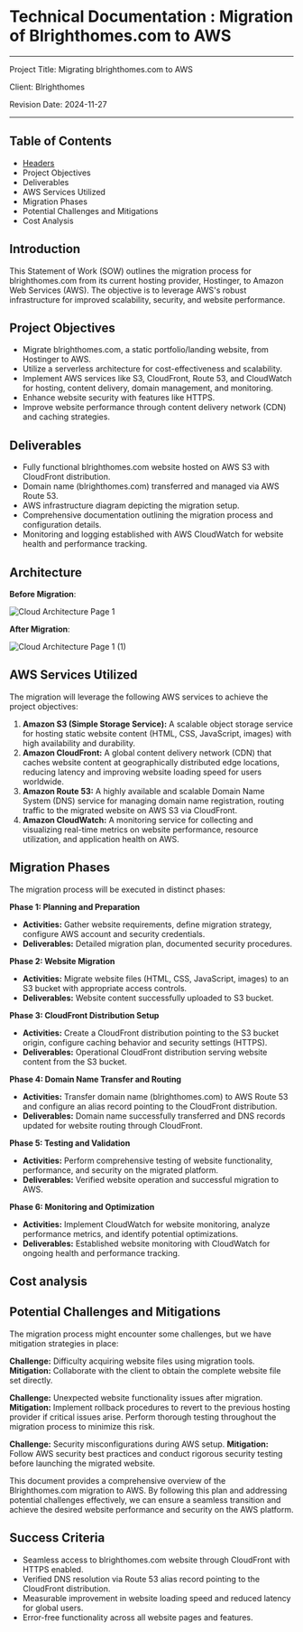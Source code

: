 # Technical Documentation : Migration of Blrighthomes.com to AWS
<hr />

Project Title: Migrating blrighthomes.com to AWS

Client: Blrighthomes

Revision Date: 2024-11-27

<hr />


## Table of Contents

* [Headers](#Architecture) 
* Project Objectives
* Deliverables
* AWS Services Utilized
* Migration Phases
* Potential Challenges and Mitigations
* Cost Analysis

## Introduction

This Statement of Work (SOW) outlines the migration process for blrighthomes.com from its current hosting provider, Hostinger, to Amazon Web Services (AWS). The objective is to leverage AWS's robust infrastructure for improved scalability, security, and website performance.

## Project Objectives

- Migrate blrighthomes.com, a static portfolio/landing website, from Hostinger to AWS.
- Utilize a serverless architecture for cost-effectiveness and scalability.
- Implement AWS services like S3, CloudFront, Route 53, and CloudWatch for hosting, content delivery, domain management, and monitoring.
- Enhance website security with features like HTTPS.
- Improve website performance through content delivery network (CDN) and caching strategies.

## Deliverables

- Fully functional blrighthomes.com website hosted on AWS S3 with CloudFront distribution.
- Domain name (blrighthomes.com) transferred and managed via AWS Route 53.
- AWS infrastructure diagram depicting the migration setup.
- Comprehensive documentation outlining the migration process and configuration details.
- Monitoring and logging established with AWS CloudWatch for website health and performance tracking.



## Architecture


**Before Migration**: 

![Cloud Architecture Page 1](https://github.com/user-attachments/assets/9ecf4d9c-9568-4cca-8ddd-57b3405669d3)



**After Migration**:

![Cloud Architecture Page 1 (1)](https://github.com/user-attachments/assets/4b2b2592-e6db-4a68-adb4-85d587103d1f)


## AWS Services Utilized

The migration will leverage the following AWS services to achieve the project objectives:

1. **Amazon S3 (Simple Storage Service):** A scalable object storage service for hosting static website content (HTML, CSS, JavaScript, images) with high availability and durability.
2. **Amazon CloudFront:** A global content delivery network (CDN) that caches website content at geographically distributed edge locations, reducing latency and improving website loading speed for users worldwide.
3. **Amazon Route 53:** A highly available and scalable Domain Name System (DNS) service for managing domain name registration, routing traffic to the migrated website on AWS S3 via CloudFront.
4. **Amazon CloudWatch:** A monitoring service for collecting and visualizing real-time metrics on website performance, resource utilization, and application health on AWS.

## Migration Phases

The migration process will be executed in distinct phases:

**Phase 1: Planning and Preparation**

* **Activities:** Gather website requirements, define migration strategy, configure AWS account and security credentials.
* **Deliverables:** Detailed migration plan, documented security procedures.

**Phase 2: Website Migration**

* **Activities:** Migrate website files (HTML, CSS, JavaScript, images) to an S3 bucket with appropriate access controls.
* **Deliverables:** Website content successfully uploaded to S3 bucket.

**Phase 3: CloudFront Distribution Setup**

* **Activities:** Create a CloudFront distribution pointing to the S3 bucket origin, configure caching behavior and security settings (HTTPS).
* **Deliverables:** Operational CloudFront distribution serving website content from the S3 bucket.

**Phase 4: Domain Name Transfer and Routing**

* **Activities:** Transfer domain name (blrighthomes.com) to AWS Route 53 and configure an alias record pointing to the CloudFront distribution.
* **Deliverables:** Domain name successfully transferred and DNS records updated for website routing through CloudFront.

**Phase 5: Testing and Validation**

* **Activities:** Perform comprehensive testing of website functionality, performance, and security on the migrated platform.
* **Deliverables:** Verified website operation and successful migration to AWS.

**Phase 6: Monitoring and Optimization**

* **Activities:** Implement CloudWatch for website monitoring, analyze performance metrics, and identify potential optimizations.
* **Deliverables:** Established website monitoring with CloudWatch for ongoing health and performance tracking.


## Cost analysis



## Potential Challenges and Mitigations

The migration process might encounter some challenges, but we have mitigation strategies in place:

**Challenge:** Difficulty acquiring website files using migration tools.
**Mitigation:** Collaborate with the client to obtain the complete website file set directly.

**Challenge:** Unexpected website functionality issues after migration.
**Mitigation:** Implement rollback procedures to revert to the previous hosting provider if critical issues arise. Perform thorough testing throughout the migration process to minimize this risk.

**Challenge:** Security misconfigurations during AWS setup.
**Mitigation:** Follow AWS security best practices and conduct rigorous security testing before launching the migrated website.

This document provides a comprehensive overview of the Blrighthomes.com migration to AWS. By following this plan and addressing potential challenges effectively, we can ensure a seamless transition and achieve the desired website performance and security on the AWS platform.


## Success Criteria

- Seamless access to blrighthomes.com website through CloudFront with HTTPS enabled.
- Verified DNS resolution via Route 53 alias record pointing to the CloudFront distribution.
- Measurable improvement in website loading speed and reduced latency for global users.
- Error-free functionality across all website pages and features.










